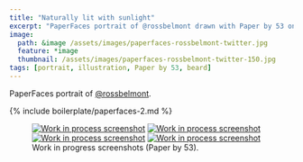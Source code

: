 ```yaml
---
title: "Naturally lit with sunlight"
excerpt: "PaperFaces portrait of @rossbelmont drawn with Paper by 53 on an iPad."
image: 
  path: &image /assets/images/paperfaces-rossbelmont-twitter.jpg 
  feature: *image
  thumbnail: /assets/images/paperfaces-rossbelmont-twitter-150.jpg
tags: [portrait, illustration, Paper by 53, beard]
---
```


PaperFaces portrait of [@rossbelmont](http://twitter.com/rossbelmont).

{% include boilerplate/paperfaces-2.md %}

<figure class="half">
	<a href="/assets/images/paperfaces-rossbelmont-process-1-lg.jpg"><img src="/assets/images/paperfaces-rossbelmont-process-1-600.jpg" alt="Work in process screenshot"></a>
	<a href="/assets/images/paperfaces-rossbelmont-process-2-lg.jpg"><img src="/assets/images/paperfaces-rossbelmont-process-2-600.jpg" alt="Work in process screenshot"></a>
	<a href="/assets/images/paperfaces-rossbelmont-process-3-lg.jpg"><img src="/assets/images/paperfaces-rossbelmont-process-3-600.jpg" alt="Work in process screenshot"></a>
	<a href="/assets/images/paperfaces-rossbelmont-process-4-lg.jpg"><img src="/assets/images/paperfaces-rossbelmont-process-4-600.jpg" alt="Work in process screenshot"></a>
	<figcaption>Work in progress screenshots (Paper by 53).</figcaption>
</figure>
